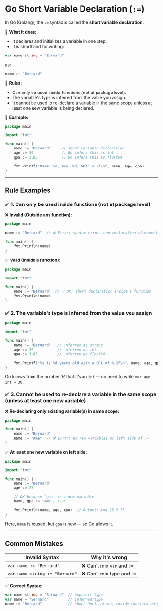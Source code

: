 # Go Short Variable Declaration (`:=`)

In Go (Golang), the `:=` syntax is called the **short variable declaration**.

🔹 **What it does:**

- It declares and initializes a variable in one step.
- It is shorthand for writing:

```go
var name string = "Bernard"
```
as:

```go
name := "Bernard"
```

🔹 **Rules:**

- Can only be used inside functions (not at package level).
- The variable's type is inferred from the value you assign.
- It cannot be used to re-declare a variable in the same scope unless at least one new variable is being declared.

🔹 **Example:**

```go
package main

import "fmt"

func main() {
    name := "Bernard"     // short variable declaration
    age := 30             // Go infers this as int
    gpa := 3.85           // Go infers this as float64

    fmt.Printf("Name: %s, Age: %d, GPA: %.2f\n", name, age, gpa)
}
```

---

## Rule Examples

### ✅ 1. Can only be used inside functions (not at package level)

❌ **Invalid (Outside any function):**
```go
package main

name := "Bernard"  // ❌ Error: syntax error: non-declaration statement outside function body

func main() {
    fmt.Println(name)
}
```

✅ **Valid (Inside a function):**
```go
package main

import "fmt"

func main() {
    name := "Bernard"  // ✅ OK: short declaration inside a function
    fmt.Println(name)
}
```

### ✅ 2. The variable's type is inferred from the value you assign

```go
package main

import "fmt"

func main() {
    name := "Bernard"   // inferred as string
    age := 30           // inferred as int
    gpa := 3.85         // inferred as float64

    fmt.Printf("%s is %d years old with a GPA of %.2f\n", name, age, gpa)
}
```

Go knows from the number `30` that it’s an `int` — no need to write `var age int = 30`.

### ✅ 3. Cannot be used to re-declare a variable in the same scope (unless at least one new variable)

❌ **Re-declaring only existing variable(s) in same scope:**
```go
package main

func main() {
    name := "Bernard"
    name := "Ama"  // ❌ Error: no new variables on left side of :=
}
```

✅ **At least one new variable on left side:**
```go
package main

import "fmt"

func main() {
    name := "Bernard"
    age := 25

    // OK because 'gpa' is a new variable
    name, gpa := "Ama", 3.75

    fmt.Println(name, age, gpa)  // Output: Ama 25 3.75
}
```

Here, `name` is reused, but `gpa` is new — so Go allows it.

---

## Common Mistakes

| Invalid Syntax | Why it's wrong |
|----------------|----------------|
| `var name := "Bernard"` | ❌ Can't mix `var` and `:=` |
| `var name string := "Bernard"` | ❌ Can't mix type and `:=` |

✅ **Correct Syntax:**

```go
var name string = "Bernard"  // explicit type
var name = "Bernard"         // inferred type
name := "Bernard"            // short declaration, inside function only
```
